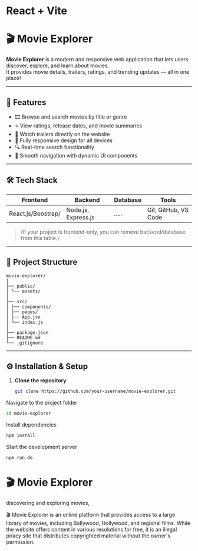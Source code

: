 # React + Vite

# 🎬 Movie Explorer

**Movie Explorer** is a modern and responsive web application that lets users discover, explore, and learn about movies.  
It provides movie details, trailers, ratings, and trending updates — all in one place!

---

## 🚀 Features

- 🎞️ Browse and search movies by title or genre  
- ⭐ View ratings, release dates, and movie summaries  
- 🎥 Watch trailers directly on the website  
- 📱 Fully responsive design for all devices  
- 🔍 Real-time search functionality  
- 🧠 Smooth navigation with dynamic UI components  

---

## 🛠️ Tech Stack

| Frontend | Backend | Database | Tools |
|-----------|----------|-----------|--------|
|  React.js/Boostrap/ | Node.js, Express.js | ..... | Git, GitHub, VS Code |

> (If your project is frontend-only, you can remove backend/database from this table.)

---

## 📂 Project Structure


```
movie-explorer/
│
├── public/
│ └── assets/
│
├── src/
│ ├── components/
│ ├── pages/
│ ├── App.jsx
│ └── index.js
│
├── package.json
├── README.md
└── .gitignore
```


---

## ⚙️ Installation & Setup

1. **Clone the repository**
   ```bash
   git clone https://github.com/your-username/movie-explorer.git
Navigate to the project folder
```bash
cd movie-explorer
```

Install dependencies


```bash
npm install
```


Start the development server

```bash
npm run de

```
# 🎬 Movie Explorer
 discovering and exploring movies, 

🎬 Movie Explorer  is an online platform that provides access to a large library of movies, including Bollywood, Hollywood, and regional films. While the website offers content in various resolutions for free, it is an illegal piracy site that distributes copyrighted material without the owner's permission. 
 
